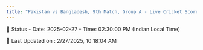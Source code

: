 ```yaml
---
title: "Pakistan vs Bangladesh, 9th Match, Group A - Live Cricket Score"
---
```


📑 Status - Date: 2025-02-27 - Time: 02:30:00 PM (Indian Local Time)

📝 Last Updated on : 2/27/2025, 10:18:04 AM  

